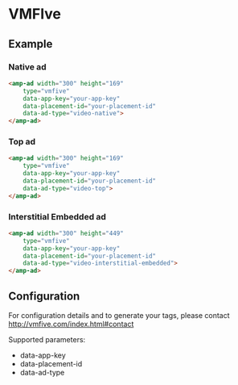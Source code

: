 <!---
Copyright 2016 The AMP HTML Authors. All Rights Reserved.

Licensed under the Apache License, Version 2.0 (the "License");
you may not use this file except in compliance with the License.
You may obtain a copy of the License at

      http://www.apache.org/licenses/LICENSE-2.0

Unless required by applicable law or agreed to in writing, software
distributed under the License is distributed on an "AS-IS" BASIS,
WITHOUT WARRANTIES OR CONDITIONS OF ANY KIND, either express or implied.
See the License for the specific language governing permissions and
limitations under the License.
-->

# VMFIve

## Example

### Native ad

```html
<amp-ad width="300" height="169"
    type="vmfive"
    data-app-key="your-app-key"
    data-placement-id="your-placement-id"
    data-ad-type="video-native">
</amp-ad>
```

### Top ad

```html
<amp-ad width="300" height="169"
    type="vmfive"
    data-app-key="your-app-key"
    data-placement-id="your-placement-id"
    data-ad-type="video-top">
</amp-ad>
```

### Interstitial Embedded ad

```html
<amp-ad width="300" height="449"
    type="vmfive"
    data-app-key="your-app-key"
    data-placement-id="your-placement-id"
    data-ad-type="video-interstitial-embedded">
</amp-ad>
```


## Configuration

For configuration details and to generate your tags, please contact http://vmfive.com/index.html#contact

Supported parameters:

- data-app-key
- data-placement-id
- data-ad-type
